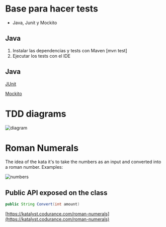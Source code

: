 # Base para hacer tests
- Java, Junit y Mockito

## Java
1. Instalar las dependencias y tests con Maven [mvn test]
2. Ejecutar los tests con el IDE

## Java
[JUnit](https://github.com/junit-team/junit/wiki)

[Mockito](http://site.mockito.org/mockito/docs/current/org/mockito/Mockito.html)

# TDD diagrams
![diagram](https://i.ibb.co/Bjvc0bD/TDD-mi-diagrama.png)

# Roman Numerals
The idea of the kata it's to take the numbers as an input and converted into a
roman number. Examples:

![numbers](https://i.ibb.co/5vsZBbh/numeros-romanos.png)

## Public API exposed on the class
```java
public String Convert(int amount)
```

[https://katalyst.codurance.com/roman-numerals](https://katalyst.codurance.com/roman-numerals)

